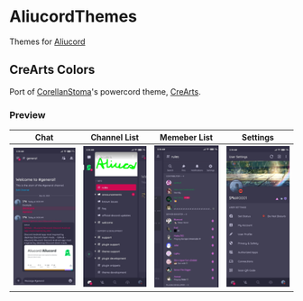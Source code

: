 # AliucordThemes
Themes for [Aliucord](https://github.com/Aliucord/Aliucord)

## CreArts Colors
Port of [CorellanStoma](https://github.com/CorellanStoma)'s powercord theme, [CreArts](https://github.com/CorellanStoma/CreArts-Discord).
### Preview
| Chat | Channel List | Memeber List | Settings |
| :---: | :---: | :---: | :---: |
| [<img alt="Chat" src=assets/chat.jpg width="120">](https://github.com/pekoexe/AliucordThemes/blob/main/assets/chat.jpg?raw=true) | [<img alt="Channel List" src=assets/channel_list.jpg width="120">](https://github.com/pekoexe/AliucordThemes/blob/main/assets/channel_list.jpg?raw=true) | [<img alt="Memeber List" src=assets/member_list.jpg width="120">](https://github.com/pekoexe/AliucordThemes/blob/main/assets/member_list.jpg?raw=true) | [<img alt="Settings" src=assets/settings.jpg width="120">](https://github.com/pekoexe/AliucordThemes/blob/main/assets/settings.jpg?raw=true) |
